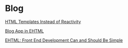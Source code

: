 # Blog

[HTML Templates Instead of Reactivity](/html/blog/templates-instead-of-reactivity.html)
<br>

[Blog App in EHTML](/html/blog/blog-app-in-ehtml.html)
<br>

[EHTML: Front End Development Can and Should Be Simple](/html/blog/frontend-development-can-and-should-be-simple.html)
<br>
